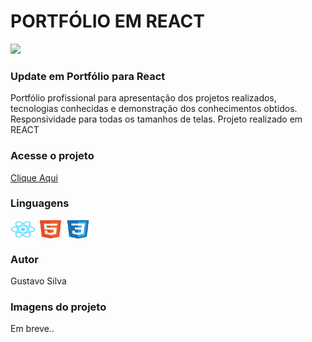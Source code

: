 <h1> PORTFÓLIO EM REACT </h1>

<img src="https://img.shields.io/badge/STATUS%20-Em%20contru%C3%A7%C3%A3o-yellow"/>

<h3>Update em Portfólio para React</h3>
<p>Portfólio profissional para apresentação dos projetos realizados, tecnologias conhecidas e demonstração dos conhecimentos obtidos.
Responsividade para todas os tamanhos de telas.
Projeto realizado em REACT</p>

<h3>Acesse o projeto</h3><a href="https://gustavocrs.github.io/portfolio-react/">Clique Aqui</a> 

<div><p><h3>Linguagens</h3></p>

<img align="center" alt="React" height="30" width="40" src="https://raw.githubusercontent.com/devicons/devicon/master/icons/react/react-original.svg">
<img align="center" alt="HTML" height="30" width="40" src="https://raw.githubusercontent.com/devicons/devicon/master/icons/html5/html5-original.svg">
<img align="center" alt="CSS" height="30" width="40" src="https://raw.githubusercontent.com/devicons/devicon/master/icons/css3/css3-original.svg">

</div>

<p><h3>Autor</h3> Gustavo Silva </p>

<h3>Imagens do projeto</h3>
<p> Em breve.. </p>
